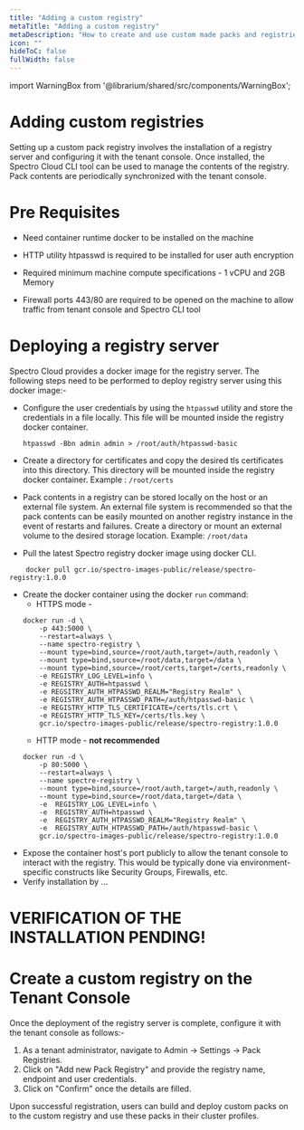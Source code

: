 ```yaml
---
title: "Adding a custom registry"
metaTitle: "Adding a custom registry"
metaDescription: "How to create and use custom made packs and registries in Spectro Cloud"
icon: ""
hideToC: false
fullWidth: false
---
```


import WarningBox from '@librarium/shared/src/components/WarningBox';

# Adding custom registries

Setting up a custom pack registry involves the installation of a registry server and configuring it with the tenant console. Once installed, the Spectro Cloud CLI tool can be used to manage the contents of the registry. Pack contents are periodically synchronized with the tenant console.

# Pre Requisites

* Need container runtime docker to be installed on the machine
  
* HTTP utility htpasswd  is required to be installed for user auth encryption
  
* Required minimum machine compute specifications - 1 vCPU and 2GB Memory
  
* Firewall ports 443/80 are required to be opened on the machine to allow traffic from tenant console and Spectro CLI tool

# Deploying a registry server

Spectro Cloud provides a docker image for the registry server. The following steps need to be performed to deploy registry server using this docker image:-

* Configure the user credentials by using the `htpasswd` utility and store the credentials in a file locally. This file will be mounted inside the registry docker container.
    ```
    htpasswd -Bbn admin admin > /root/auth/htpasswd-basic
    ```

* Create a directory for certificates and copy the desired tls certificates into this directory. This directory will be mounted inside the registry docker container. Example : `/root/certs`
* Pack contents in a registry can be stored locally on the host or an external file system. An external file system is recommended so that the pack contents can be easily mounted on another registry instance in the event of restarts and failures. Create a directory or mount an external volume to the desired storage location. Example: `/root/data`
* Pull the latest Spectro registry docker image using docker CLI.

```
    docker pull gcr.io/spectro-images-public/release/spectro-registry:1.0.0
```

* Create the docker container using the docker `run` command:
    * HTTPS mode -
    ```
    docker run -d \
        -p 443:5000 \
        --restart=always \
        --name spectro-registry \
        --mount type=bind,source=/root/auth,target=/auth,readonly \
        --mount type=bind,source=/root/data,target=/data \
        --mount type=bind,source=/root/certs,target=/certs,readonly \
        -e REGISTRY_LOG_LEVEL=info \
        -e REGISTRY_AUTH=htpasswd \
        -e REGSITRY_AUTH_HTPASSWD_REALM="Registry Realm" \
        -e REGISTRY_AUTH_HTPASSWD_PATH=/auth/htpasswd-basic \
        -e REGISTRY_HTTP_TLS_CERTIFICATE=/certs/tls.crt \
        -e REGISTRY_HTTP_TLS_KEY=/certs/tls.key \
        gcr.io/spectro-images-public/release/spectro-registry:1.0.0
    ```
    * HTTP mode - **not recommended**
    ```
    docker run -d \
        -p 80:5000 \
        --restart=always \
        --name spectre-registry \
        --mount type=bind,source=/root/auth,target=/auth,readonly \
        --mount type=bind,source=/root/data,target=/data \
        -e  REGISTRY_LOG_LEVEL=info \
        -e  REGISTRY_AUTH=htpasswd \
        -e  REGISTRY_AUTH_HTPASSWD_REALM="Registry Realm" \
        -e  REGISTRY_AUTH_HTPASSWD_PATH=/auth/htpasswd-basic \
        gcr.io/spectro-images-public/release/spectro-registry:1.0.0 
    ```
* Expose the container host's port publicly to allow the tenant console to interact with the registry. This would be typically done via environment-specific constructs like Security Groups, Firewalls, etc.
* Verify installation by ...

# VERIFICATION OF THE INSTALLATION PENDING!

# Create a custom registry on the Tenant Console

Once the deployment of the registry server is complete, configure it with the tenant console as follows:-

1. As a tenant administrator, navigate to Admin -> Settings -> Pack Registries.
1. Click on "Add new Pack Registry" and provide the registry name, endpoint and user credentials.
1. Click on "Confirm" once the details are filled.

Upon successful registration, users can build and deploy custom packs on to the custom registry and use these packs in their cluster profiles.
